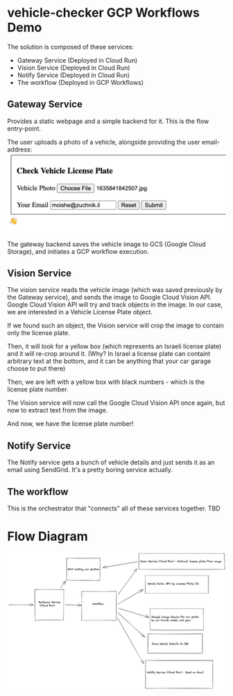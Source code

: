 # vehicle-checker GCP Workflows Demo

The solution is composed of these services:

* Gateway Service (Deployed in Cloud Run)
* Vision Service (Deployed in Cloud Run)
* Notify Service (Deployed in Cloud Run)
* The workflow (Deployed in GCP Workflows)

## Gateway Service
Provides a static webpage and a simple backend for it. This is the flow entry-point.

The user uploads a photo of a vehicle, alongside providing the user email-address:
![](docs/form.png)

The gateway backend saves the vehicle image to GCS (Google Cloud Storage), and initiates a GCP workflow execution.

## Vision Service
The vision service reads the vehicle image (which was saved previously by the Gateway service), and sends the image to Google Cloud Vision API. 
Google Cloud Vision API will try and track objects in the image. In our case, we are interested in a Vehicle License Plate object.

If we found such an object, the Vision service will crop the image to contain only the license plate.

Then, it will look for a yellow box (which represents an Israeli license plate) and it will re-crop around it.
(Why? In Israel a license plate can containt arbitrary text at the bottom, and it can be anything that your car garage choose to put there)

Then, we are left with a yellow box with black numbers - which is the license plate number.

The Vision service will now call the Google Cloud Vision API once again, but now to extract text from the image.

And now, we have the license plate number!

## Notify Service
The Notify service gets a bunch of vehicle details and just sends it as an email using SendGrid. It's a pretty boring service actually.

## The workflow
This is the orchestrator that "connects" all of these services together. TBD

# Flow Diagram
![Diagram](docs/diagram.png)